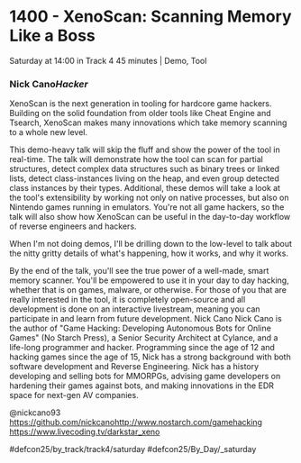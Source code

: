 # 1400 - XenoScan: Scanning Memory Like a Boss
Saturday at 14:00 in Track 4
45 minutes | Demo, Tool
### Nick Cano*Hacker*

XenoScan is the next generation in tooling for hardcore game hackers. Building on the solid foundation from older tools like Cheat Engine and Tsearch, XenoScan makes many innovations which take memory scanning to a whole new level.

This demo-heavy talk will skip the fluff and show the power of the tool in real-time. The talk will demonstrate how the tool can scan for partial structures, detect complex data structures such as binary trees or linked lists, detect class-instances living on the heap, and even group detected class instances by their types. Additional, these demos will take a look at the tool's extensibility by working not only on native processes, but also on Nintendo games running in emulators. You're not all game hackers, so the talk will also show how XenoScan can be useful in the day-to-day workflow of reverse engineers and hackers.

When I'm not doing demos, I'll be drilling down to the low-level to talk about the nitty gritty details of what's happening, how it works, and why it works.

By the end of the talk, you'll see the true power of a well-made, smart memory scanner. You'll be empowered to use it in your day to day hacking, whether that is on games, malware, or otherwise. For those of you that are really interested in the tool, it is completely open-source and all development is done on an interactive livestream, meaning you can participate in and learn from future development.
Nick Cano
Nick Cano is the author of "Game Hacking: Developing Autonomous Bots for Online Games" (No Starch Press), a Senior Security Architect at Cylance, and a life-long programmer and hacker. Programming since the age of 12 and hacking games since the age of 15, Nick has a strong background with both software development and Reverse Engineering. Nick has a history developing and selling bots for MMORPGs, advising game developers on hardening their games against bots, and making innovations in the EDR space for next-gen AV companies. 

@nickcano93
https://github.com/nickcanohttp://www.nostarch.com/gamehacking
https://www.livecoding.tv/darkstar_xeno

#defcon25/by_track/track4/saturday #defcon25/By_Day/_saturday

